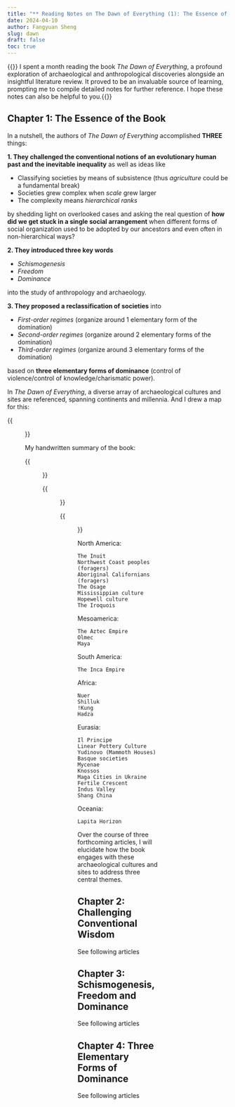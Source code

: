 ```yaml
---
title: "** Reading Notes on The Dawn of Everything (1): The Essence of the Book **"
date: 2024-04-10
author: Fangyuan Sheng
slug: dawn
draft: false
toc: true
---
```

{{<block class="note">}}
I spent a month reading the book *The Dawn of Everything*, a profound exploration of archaeological and anthropological discoveries alongside an insightful literature review. It proved to be an invaluable source of learning, prompting me to compile detailed notes for further reference. I hope these notes can also be helpful to you.{{<end>}}

## Chapter 1: The Essence of the Book

In a nutshell, the authors of *The Dawn of Everything* accomplished **THREE** things:

**1. They challenged the conventional notions of an evolutionary human past and the inevitable inequality**  as well as ideas like 
   
- Classifying societies by means of subsistence (thus *agriculture* could be a fundamental break)
- Societies grew complex when *scale* grew larger
- The complexity means *hierarchical ranks*

by shedding light on overlooked cases and asking the real question of **how did we get stuck in a single social arrangement** when different forms of social organization used to be adopted by our ancestors and even often in non-hierarchical ways?

**2. They introduced three key words**
   
- *Schismogenesis*
- *Freedom*
- *Dominance*
  
into the study of anthropology and archaeology.  

**3. They proposed a reclassification of societies** into
   
- *First-order regimes* (organize around 1 elementary form of the domination)
- *Second-order regimes* (organize around 2 elementary forms of the domination)
- *Third-order regimes* (organize around 3 elementary forms of the domination) 

based on **three elementary forms of dominance** (control of violence/control of knowledge/charismatic power).

In *The Dawn of Everything*, a diverse array of archaeological cultures and sites are referenced, spanning continents and millennia. And I drew a map for this:

{{<figure src="https://hellenshengfy.github.io/dawn_0001.png" title="Main cultures and sites mentioned in the book">}}

My handwritten summary of the book:


{{<figure src="https://hellenshengfy.github.io/dawn_00002.png">}}

{{<figure src="https://hellenshengfy.github.io/dawn_003.png">}}

{{<figure src="https://hellenshengfy.github.io/dawn_004.png" title="My Summary">}}



North America:
```
The Inuit
Northwest Coast peoples (foragers)
Aboriginal Californians (foragers)
The Osage
Mississippian culture
Hopewell culture
The Iroquois
```

Mesoamerica:
```
The Aztec Empire
Olmec
Maya
```

South America:
```
The Inca Empire
```

Africa:
```
Nuer
Shilluk
!Kung
Hadza
```

Eurasia:
```
Il Principe
Linear Pottery Culture
Yudinovo (Mammoth Houses)
Basque societies 
Mycenae
Knossos
Maga Cities in Ukraine
Fertile Crescent
Indus Valley
Shang China
```

Oceania:
```
Lapita Horizon
```

Over the course of three forthcoming articles, I will elucidate how the book engages with these archaeological cultures and sites to address three central themes.



## Chapter 2: Challenging Conventional Wisdom  

See following articles

## Chapter 3: Schismogenesis, Freedom and Dominance

See following articles

## Chapter 4: Three Elementary Forms of Dominance

See following articles


